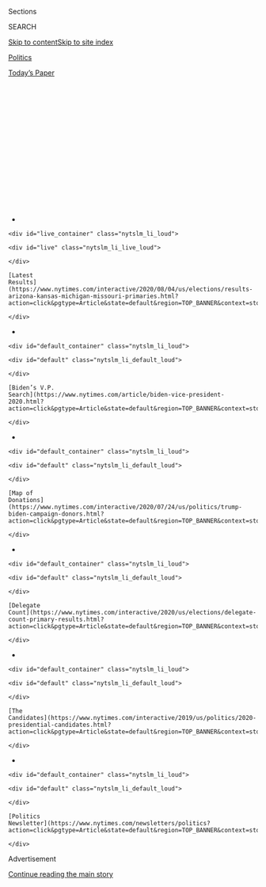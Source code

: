 <div id="app">

<div>

<div>

<div>

<div class="NYTAppHideMasthead css-1q2w90k e1suatyy0">

<div class="section css-ui9rw0 e1suatyy2">

<div class="css-eph4ug er09x8g0">

<div class="css-6n7j50">

</div>

<span class="css-1dv1kvn">Sections</span>

<div class="css-10488qs">

<span class="css-1dv1kvn">SEARCH</span>

</div>

[Skip to content](#site-content)[Skip to site
index](#site-index)

</div>

<div id="masthead-section-label" class="css-1wr3we4 eaxe0e00">

[Politics](https://www.nytimes.com/section/politics)

</div>

<div class="css-10698na e1huz5gh0">

</div>

</div>

<div id="masthead-bar-one" class="section hasLinks css-15hmgas e1csuq9d3">

<div class="css-uqyvli e1csuq9d0">

</div>

<div class="css-1uqjmks e1csuq9d1">

</div>

<div class="css-9e9ivx">

[](https://myaccount.nytimes.com/auth/login?response_type=cookie&client_id=vi)

</div>

<div class="css-1bvtpon e1csuq9d2">

[Today’s
Paper](https://www.nytimes.com/section/todayspaper)

</div>

</div>

</div>

</div>

<div data-aria-hidden="false">

<div id="site-content" data-role="main">

<div>

<div class="css-1aor85t" style="opacity:0.000000001;z-index:-1;visibility:hidden">

<div class="css-1hqnpie">

<div class="css-epjblv">

<span class="css-17xtcya">[Politics](/section/politics)</span><span class="css-x15j1o">|</span><span class="css-fwqvlz">From
Outsider to Insider: Karen Bass’s Unexpected Journey to
Power</span>

</div>

<div class="css-k008qs">

<div class="css-1iwv8en">

<span class="css-18z7m18"></span>

<div>

</div>

</div>

<span class="css-1n6z4y">https://nyti.ms/3i6QveR</span>

<div class="css-1705lsu">

<div class="css-4xjgmj">

<div class="css-4skfbu" data-role="toolbar" data-aria-label="Social Media Share buttons, Save button, and Comments Panel with current comment count" data-testid="share-tools">

  - 
  - 
  - 
  - 
    
    <div class="css-6n7j50">
    
    </div>

  - 
  - 

</div>

</div>

</div>

</div>

</div>

</div>

<div id="NYT_TOP_BANNER_REGION" class="css-13pd83m">

<div>

<div id="styln-elections-notifications-menu" class="section interactive-content interactive-size-medium css-1edisqu">

<div class="css-17ih8de interactive-body">

<div class="nytslm_innerContainer" data-aria-live="polite">

<div class="nytslm_title">

</div>

  - 
    
    <div id="live_container" class="nytslm_li_loud">
    
    <div id="live" class="nytslm_li_live_loud">
    
    </div>
    
    [Latest
    Results](https://www.nytimes.com/interactive/2020/08/04/us/elections/results-arizona-kansas-michigan-missouri-primaries.html?action=click&pgtype=Article&state=default&region=TOP_BANNER&context=storylines_menu)
    
    </div>

  - 
    
    <div id="default_container" class="nytslm_li_loud">
    
    <div id="default" class="nytslm_li_default_loud">
    
    </div>
    
    [Biden’s V.P.
    Search](https://www.nytimes.com/article/biden-vice-president-2020.html?action=click&pgtype=Article&state=default&region=TOP_BANNER&context=storylines_menu)
    
    </div>

  - 
    
    <div id="default_container" class="nytslm_li_loud">
    
    <div id="default" class="nytslm_li_default_loud">
    
    </div>
    
    [Map of
    Donations](https://www.nytimes.com/interactive/2020/07/24/us/politics/trump-biden-campaign-donors.html?action=click&pgtype=Article&state=default&region=TOP_BANNER&context=storylines_menu)
    
    </div>

  - 
    
    <div id="default_container" class="nytslm_li_loud">
    
    <div id="default" class="nytslm_li_default_loud">
    
    </div>
    
    [Delegate
    Count](https://www.nytimes.com/interactive/2020/us/elections/delegate-count-primary-results.html?action=click&pgtype=Article&state=default&region=TOP_BANNER&context=storylines_menu)
    
    </div>

  - 
    
    <div id="default_container" class="nytslm_li_loud">
    
    <div id="default" class="nytslm_li_default_loud">
    
    </div>
    
    [The
    Candidates](https://www.nytimes.com/interactive/2019/us/politics/2020-presidential-candidates.html?action=click&pgtype=Article&state=default&region=TOP_BANNER&context=storylines_menu)
    
    </div>

  - 
    
    <div id="default_container" class="nytslm_li_loud">
    
    <div id="default" class="nytslm_li_default_loud">
    
    </div>
    
    [Politics
    Newsletter](https://www.nytimes.com/newsletters/politics?action=click&pgtype=Article&state=default&region=TOP_BANNER&context=storylines_menu)
    
    </div>

</div>

</div>

</div>

</div>

</div>

<div id="top-wrapper" class="css-1sy8kpn">

<div id="top-slug" class="css-l9onyx">

Advertisement

</div>

[Continue reading the main
story](#after-top)

<div class="ad top-wrapper" style="text-align:center;height:100%;display:block;min-height:250px">

<div id="top" class="place-ad" data-position="top" data-size-key="top">

</div>

</div>

<div id="after-top">

</div>

</div>

<div>

<div id="sponsor-wrapper" class="css-1hyfx7x">

<div id="sponsor-slug" class="css-19vbshk">

Supported by

</div>

[Continue reading the main
story](#after-sponsor)

<div id="sponsor" class="ad sponsor-wrapper" style="text-align:center;height:100%;display:block">

</div>

<div id="after-sponsor">

</div>

</div>

<div class="css-186x18t">

</div>

<div class="css-1vkm6nb ehdk2mb0">

# From Outsider to Insider: Karen Bass’s Unexpected Journey to Power

</div>

At every step in her political career, the California congresswoman had
to be coaxed to run for a higher office. Now she’s a top contender to be
Joe Biden’s running
mate.

<div class="css-79elbk" data-testid="photoviewer-wrapper">

<div class="css-z3e15g" data-testid="photoviewer-wrapper-hidden">

</div>

<div class="css-1a48zt4 ehw59r15" data-testid="photoviewer-children">

![<span class="css-16f3y1r e13ogyst0" data-aria-hidden="true">Representative
Karen Bass of California worked as a community organizer before rising
in state politics. She is now the head of the Congressional Black
Caucus. </span><span class="css-cnj6d5 e1z0qqy90" itemprop="copyrightHolder"><span class="css-1ly73wi e1tej78p0">Credit...</span><span><span>Anna
Moneymaker for The New York
Times</span></span></span>](https://static01.nyt.com/images/2020/08/03/us/politics/03bass1/merlin_175261452_1fcbd46a-2ce4-48e4-a5ec-fa29f351163d-articleLarge.jpg?quality=75&auto=webp&disable=upscale)

</div>

</div>

<div class="css-18e8msd">

<div class="css-pdw9fk epjyd6m0">

<div class="css-1txwxcy ey68jwv0" data-aria-hidden="true">

[![Adam
Nagourney](https://static01.nyt.com/images/2018/02/20/multimedia/author-adam-nagourney/author-adam-nagourney-thumbLarge-v3.png
"Adam Nagourney")](https://www.nytimes.com/by/adam-nagourney)[![Jennifer
Medina](https://static01.nyt.com/images/2018/02/20/multimedia/author-jennifer-medina/author-jennifer-medina-thumbLarge-v3.png
"Jennifer Medina")](https://www.nytimes.com/by/jennifer-medina)

</div>

<div class="css-1baulvz">

By [<span class="css-1baulvz" itemprop="name">Adam
Nagourney</span>](https://www.nytimes.com/by/adam-nagourney) and
[<span class="css-1baulvz last-byline" itemprop="name">Jennifer
Medina</span>](https://www.nytimes.com/by/jennifer-medina)

</div>

</div>

  - 
    
    <div class="css-ld3wwf e16638kd2">
    
    Aug. 4,
    2020
    
    </div>

  - 
    
    <div class="css-4xjgmj">
    
    <div class="css-d8bdto" data-role="toolbar" data-aria-label="Social Media Share buttons, Save button, and Comments Panel with current comment count" data-testid="share-tools">
    
      - 
      - 
      - 
      - 
        
        <div class="css-6n7j50">
        
        </div>
    
      - 
      - 
    
    </div>
    
    </div>

</div>

</div>

<div class="section meteredContent css-1r7ky0e" name="articleBody" itemprop="articleBody">

<div class="css-1fanzo5 StoryBodyCompanionColumn">

<div class="css-53u6y8">

LOS ANGELES — In 2008, as California confronted its most severe fiscal
crisis since the Great Depression, the center of power in the state
capital was a tent. It was set up in the courtyard outside the office of
Gov. Arnold Schwarzenegger, an invitation-only retreat with folding
chairs, a fake grass floor and ashtrays. Mr. Schwarzenegger, his aides
and California’s most influential players — mostly white men — went
there to smoke expensive cigars and talk politics and legislative deals.

But not Karen Bass.

Newly elected as the speaker of the State Assembly, Ms. Bass felt apart
from that club the moment she stepped through the canvas flaps at the
invitation of Mr. Schwarzenegger, a Republican.

“‘I guess you probably don’t want to be doing business here,’” the
governor told her, as Ms. Bass recalled in a recent interview. “He
didn’t know what to do. And that was right. I didn’t want to be in the
tent.”

Here she was, a liberal Democrat and the first Black woman to lead a
statehouse in the nation’s history, one of the three most powerful
elected leaders of California in a moment of fiscal peril, and a wholly
different kind of player navigating among men in a thick haze of cigar
smoke.

</div>

</div>

<div class="css-1fanzo5 StoryBodyCompanionColumn">

<div class="css-53u6y8">

“They didn’t know what to make of me,” she said.

</div>

</div>

<div class="css-79elbk" data-testid="photoviewer-wrapper">

<div class="css-z3e15g" data-testid="photoviewer-wrapper-hidden">

</div>

<div class="css-1a48zt4 ehw59r15" data-testid="photoviewer-children">

![<span class="css-16f3y1r e13ogyst0" data-aria-hidden="true">Ms. Bass
being sworn in as speaker of the California State Assembly in front of
Gov. Arnold Schwarzenegger in 2008. They formed an unlikely alliance to
navigate California’s financial
crisis.</span><span class="css-cnj6d5 e1z0qqy90" itemprop="copyrightHolder"><span class="css-1ly73wi e1tej78p0">Credit...</span><span>Rich
Pedroncelli/Associated
Press</span></span>](https://static01.nyt.com/images/2020/08/03/us/politics/03bass2/03bass2-articleLarge.jpg?quality=75&auto=webp&disable=upscale)

</div>

</div>

<div class="css-1fanzo5 StoryBodyCompanionColumn">

<div class="css-53u6y8">

Today Ms. Bass, a 66-year-old congresswoman and head of the
Congressional Black Caucus, is among the leading candidates being
considered for vice president by [Joseph R. Biden
Jr.](https://www.nytimes.com/interactive/2020/us/elections/joe-biden.html)
But in some ways she is still an outsider, making her way in an
overwhelmingly male political culture epitomized 12 years ago by Mr.
Schwarzenegger, the shoot-’em-up action movie star, and today by the
power circles in Washington, where the presidency and vice presidency
remain all-male redoubts. She is barely known to many Americans, even to
many leading Democrats, who — like the men in that tent in Sacramento —
are now trying to figure out what to make of her.

</div>

</div>

<div>

</div>

<div class="css-1fanzo5 StoryBodyCompanionColumn">

<div class="css-53u6y8">

And of all the contenders under consideration, none offer quite the
contrast with Mr. Biden — in the story of her life and the story of her
politics — as the Democratic congresswoman from California.

Ms. Bass grew up in a Black middle-class neighborhood in central Los
Angeles; Mr. Biden spent his first years in predominantly white,
middle-class Scranton, Pa. Mr. Biden was elected to his first public
office in 1970, when he was 27. Ms. Bass was 51 when she was first
elected to the Assembly.

</div>

</div>

<div class="css-1fanzo5 StoryBodyCompanionColumn">

<div class="css-53u6y8">

Ms. Bass was liberal in a state known as one of the most liberal in the
nation. Mr. Biden is the face of the moderate wing of the Democratic
Party. One of Ms. Bass’s earliest causes, when she was a community
organizer confronting crime, drugs and poverty, was opposing [the very
criminal justice law that Mr. Biden had
championed](https://www.nytimes.com/2019/06/25/us/joe-biden-crime-laws.html),
with its mandatory jail terms.

At every step in her political career, Ms. Bass had to be coaxed to run
for a higher office. Mr. Biden has been running for president for nearly
half a century.

*\[Sign up* [*for California
Today*](https://www.nytimes.com/newsletters/california-today)*, our
daily newsletter from the Golden State.\]*

In many ways, Ms. Bass could help Mr. Biden against [President
Trump](https://www.nytimes.com/interactive/2020/us/elections/donald-trump.html).
She would make history as the first Black woman to become a major
party’s candidate for vice president. She talks more about
conciliation than confrontation and does not have as many detractors as
some of her rivals, including Senator Elizabeth Warren of Massachusetts
and Senator Kamala Harris of
California.

</div>

</div>

<div class="css-79elbk" data-testid="photoviewer-wrapper">

<div class="css-z3e15g" data-testid="photoviewer-wrapper-hidden">

</div>

<div class="css-1a48zt4 ehw59r15" data-testid="photoviewer-children">

<div class="css-1xdhyk6 erfvjey0">

<span class="css-1ly73wi e1tej78p0">Image</span>

<div class="css-zjzyr8">

<div data-testid="lazyimage-container" style="height:257.77777777777777px">

</div>

</div>

</div>

<span class="css-16f3y1r e13ogyst0" data-aria-hidden="true">Ms. Bass
with other House Democrats on Capitol Hill in June, before the vote for
the George Floyd Justice in Policing
Act. </span><span class="css-cnj6d5 e1z0qqy90" itemprop="copyrightHolder"><span class="css-1ly73wi e1tej78p0">Credit...</span><span>Anna
Moneymaker for The New York Times</span></span>

</div>

</div>

<div class="css-1fanzo5 StoryBodyCompanionColumn">

<div class="css-53u6y8">

Ms. Bass’s advocacy of liberal positions on criminal justice, poverty,
housing, foster care and welfare could provide a Biden-Bass ticket a
lift with progressive and younger voters. She would arguably be the most
liberal politician chosen for vice president since Jimmy Carter tapped
Walter F. Mondale as his running mate in 1976.

But her record of espousing progressive causes, lack of experience as a
national campaigner and still largely unexplored record in public life
also offer targets for Mr.
Trump.

<div id="NYT_MAIN_CONTENT_1_REGION" class="css-9tf9ac">

<div>

<div id="styln-nfldraft-updates-block" class="section interactive-content interactive-size-medium css-1ftcdic">

<div class="css-17ih8de interactive-body">

<div id="styln-briefing-block" data-asset-id="">

<div class="briefing-block-header-section">

# [Latest Updates: 2020 Election](https://www.nytimes.com/2020/08/04/us/elections/primary-election-michigan-arizona-kansas.html?action=click&pgtype=Article&state=default&region=MAIN_CONTENT_1&context=storylines_live_updates)

<div class="briefing-block-ts">

Updated 2020-08-05T03:23:56.561Z

</div>

</div>

  - [Two G.O.P. Senate primaries offer — what else? — a test of loyalty
    to
    Trump.](https://www.nytimes.com/2020/08/04/us/elections/primary-election-michigan-arizona-kansas.html?action=click&pgtype=Article&state=default&region=MAIN_CONTENT_1&context=storylines_live_updates#link-3924dd44)
  - [The military-style uniforms of federal agents who responded to the
    unrest in Portland will be
    replaced.](https://www.nytimes.com/2020/08/04/us/elections/primary-election-michigan-arizona-kansas.html?action=click&pgtype=Article&state=default&region=MAIN_CONTENT_1&context=storylines_live_updates#link-62a8e06b)
  - [President Trump is suddenly a big supporter of mail-in voting — in
    Florida.](https://www.nytimes.com/2020/08/04/us/elections/primary-election-michigan-arizona-kansas.html?action=click&pgtype=Article&state=default&region=MAIN_CONTENT_1&context=storylines_live_updates#link-32b39e33)

<div class="briefing-block-footer">

<div class="briefing-block-footer-meta">

[See more
updates](https://www.nytimes.com/2020/08/04/us/elections/primary-election-michigan-arizona-kansas.html?action=click&pgtype=Article&state=default&region=MAIN_CONTENT_1&context=storylines_live_updates)

</div>

</div>

</div>

</div>

</div>

</div>

</div>

In the 1970s, Ms. Bass joined the [Venceremos
Brigade](https://www.theatlantic.com/politics/archive/2020/07/karen-bass-cuba-venceremos-brigade/614662/),
a group of young leftists working on construction projects in Fidel
Castro’s Cuba. When Castro [died
in 2016](https://www.nytimes.com/2016/11/26/world/americas/fidel-castro-dies.html),
she put out a
[statement](https://bass.house.gov/media-center/press-releases/rep-bass-statement-passing-fidel-castro)
saying that “the passing of the Comandante en Jefe is a great loss to
the people of Cuba.” Those positions could allow Mr. Trump to continue
to attack the Democratic ticket as socialist, and could be damaging with
many Cubans in Florida and moderate voters across the Midwest.

</div>

</div>

<div class="css-1fanzo5 StoryBodyCompanionColumn">

<div class="css-53u6y8">

Ms. Bass said she had made a mistake calling Castro “Comandante en
Jefe,” a description widely detested by Cuban exiles. “Wouldn’t do
that again,” she said Sunday on NBC’s “Meet the Press.” “Talked
immediately to my colleagues from Florida and realized that that was
something that just shouldn’t have been said.”

She said she had gone to Cuba to help the Cuban people by building
houses and later to recruit doctors for the United States. “Now, that
doesn’t excuse the fact that I know the Castro regime has been a brutal
regime to its people,” she said.

Chapters of her career that might have gone unnoticed, even as the
leader of the Assembly or a prominent member of Congress, are now coming
to the forefront with the scrutiny that comes with being a potential
candidate for vice president.

In one example, Ms. Bass [spoke
effusively](https://www.scientology.org/scientology-today/church-openings/church-of-scientology-los-angeles.html)
about the Church of Scientology, the organization scrutinized over
cultlike practices and alleged abuse of members, at the opening of its
world headquarters in Los Angeles in 2010. Over the weekend, she
[tweeted](https://twitter.com/KarenBassTweets/status/1289574623424573442?s=20)
a statement explaining why she had attended (it was a big project in her
district) and added, “Just so you all know, I proudly worship at First
New Christian Fellowship Baptist Church in South LA.”

Back in her days as a street organizer, she had never thought about
running for office — not for the Assembly, not for speaker and not for
Congress.

And certainly not for vice president.

“Oh God, no\!” she said. “There isn’t anything in my background that
would make you think that I was planning to run for office, period.”

As Mr. Biden closes in on making his choice, Ms. Bass has become a
classic inside player, calling party leaders, giving interviews and
joining Mr. Biden for a virtual fund-raiser where, in a preview of
sorts, she attacked Mr. Trump. Yet she never forgot the lessons she
learned in those first days as Assembly speaker.

</div>

</div>

<div class="css-1fanzo5 StoryBodyCompanionColumn">

<div class="css-53u6y8">

“When a woman is in a role that’s new, people underestimate,” she said.
“You need to know that the minute I got the job, the question was, was
I really going to last and be a speaker? Is she real, does she really
have any power?”

## ‘I felt like I had failed a generation’

As she grew up in 1960s Los Angeles, Ms. Bass watched the civil rights
movement unfold on the nightly news with her father, volunteering to
walk precincts for Robert F. Kennedy, who was assassinated not far from
her home.

After graduating from the physician assistant program at the University
of Southern California, Ms. Bass worked in an emergency room and taught
on the faculty of the college. As she saw more evidence of the crack
epidemic that was starting to ravage what was then called South Central
Los Angeles, she started a group called the Community Coalition for
Substance Abuse Prevention and Treatment, with the help of a federal
grant.

</div>

</div>

<div class="css-79elbk" data-testid="photoviewer-wrapper">

<div class="css-z3e15g" data-testid="photoviewer-wrapper-hidden">

</div>

<div class="css-1a48zt4 ehw59r15" data-testid="photoviewer-children">

<div class="css-1xdhyk6 erfvjey0">

<span class="css-1ly73wi e1tej78p0">Image</span>

<div class="css-zjzyr8">

<div data-testid="lazyimage-container" style="height:288.71111111111117px">

</div>

</div>

</div>

<span class="css-16f3y1r e13ogyst0" data-aria-hidden="true">Ms. Bass was
the executive director of the Community Coalition in South Central Los
Angeles, where she worked to close down businesses like liquor stores
and replace them with schools and other
businesses.</span><span class="css-cnj6d5 e1z0qqy90" itemprop="copyrightHolder"><span class="css-1ly73wi e1tej78p0">Credit...</span><span>Ken
Hively/Los Angeles Times, via Getty Images</span></span>

</div>

</div>

<div class="css-1fanzo5 StoryBodyCompanionColumn">

<div class="css-53u6y8">

While elected officials were beginning to enact harsh legal punishments,
Ms. Bass viewed addiction as a public health crisis — hardly a popular
view at the time. In meetings in living rooms and community centers, Ms.
Bass argued that there were responses to the epidemic other than the
aggressive policing that was widespread in Los Angeles, such as curbing
the number of liquor stores in the area. The Community Coalition would
become one of the largest and most influential advocacy groups in the
city.

“What she saw quickly was that this was not going to be a time-limited
campaign to stop government from criminalizing people — she realized
this was going on at a national level and set about to build an
organization that was really going to be focused on local reality,” said
Marqueece Harris-Dawson, who took over the organization from Ms. Bass
and is now a councilman from the area.

What made her work notable, Mr. Harris-Dawson said, was her emphasis on
bringing attention to local residents. When television cameras showed
up, she would often step aside and defer to the people who lived there,
her attitude shaped in part by seeing the civil rights movement lose
momentum after the assassinations of the Rev. Dr. Martin Luther King Jr.
and Robert Kennedy.

</div>

</div>

<div class="css-1fanzo5 StoryBodyCompanionColumn">

<div class="css-53u6y8">

For young organizers on staff, she offered specific lessons: Talk to
everyone you can meet in the community, don’t rely on rhetoric and
theories learned in college or activist circles, always have the
conversation with someone who has expressed disagreement with you. She
instructed them to shop in local grocery stores and strike up
conversations with residents while waiting in line.

At the time, South Los Angeles was starting to shift from being a
largely African-American neighborhood to one where Latinos eventually
became the majority. The neighborhood would soon go through turmoil
after a video captured members of the Los Angeles Police Department
beating Rodney King after a high-speed police chase in
1991.

</div>

</div>

<div class="css-79elbk" data-testid="photoviewer-wrapper">

<div class="css-z3e15g" data-testid="photoviewer-wrapper-hidden">

</div>

<div class="css-1a48zt4 ehw59r15" data-testid="photoviewer-children">

<div class="css-1xdhyk6 erfvjey0">

<span class="css-1ly73wi e1tej78p0">Image</span>

<div class="css-zjzyr8">

<div data-testid="lazyimage-container" style="height:250.04444444444442px">

</div>

</div>

</div>

<span class="css-16f3y1r e13ogyst0" data-aria-hidden="true">Smoke rising
from a shopping center burned by rioters in Los Angeles in 1992 after
four police officers were acquitted in the beating of Rodney
King.</span><span class="css-cnj6d5 e1z0qqy90" itemprop="copyrightHolder"><span class="css-1ly73wi e1tej78p0">Credit...</span><span>Paul
Sakuma/Associated Press</span></span>

</div>

</div>

<div class="css-1fanzo5 StoryBodyCompanionColumn">

<div class="css-53u6y8">

Ms. Bass said she initially thought the widely seen recording of the
beating would drive sweeping change — “finally, there was evidence of
what we had been talking about for years,” she said. She, like many
others in the city, was stunned when the officers were acquitted in 1992
and disheartened when the verdict was met with violence and riots, many
in her neighborhood.

“I felt like I had failed a generation, that they were so angry and that
we hadn’t gotten change,” she said.

In the weeks after the uprising, Ms. Bass went block by block surveying
the damage, which had ravaged large areas of the city. As officials set
about plans for rebuilding, she focused on keeping out the kinds of
businesses that residents had long complained were too prevalent, such
as liquor stores and motels, and which she said contributed to the
proliferation of drugs in the community.

By 1994, there was clear evidence of how much the Community Coalition
was going against the grain with its theories for dealing with crime.
And it came from Washington: a crime bill that would set mandatory
minimum sentences for possession of crack cocaine.

</div>

</div>

<div class="css-1fanzo5 StoryBodyCompanionColumn">

<div class="css-53u6y8">

One of the main champions of the bill was Mr. Biden.

“The crime bill was aimed at the war on drugs, and that went against the
very reason she started Community Coalition,” said Mark Ridley-Thomas, a
Los Angeles County supervisor and longtime friend of Ms. Bass’s. “She
knew that the declaration of a war on drugs was to declare war on human
beings who were suffering from a range of addictions, and that was the
wrong approach.”

Ms. Bass initially thought that she could be more effective dealing with
the ills of her city — drugs, crime, poverty — in private organizations
free of the strains of electoral
politics.

</div>

</div>

<div class="css-79elbk" data-testid="photoviewer-wrapper">

<div class="css-z3e15g" data-testid="photoviewer-wrapper-hidden">

</div>

<div class="css-1a48zt4 ehw59r15" data-testid="photoviewer-children">

<div class="css-1xdhyk6 erfvjey0">

<span class="css-1ly73wi e1tej78p0">Image</span>

<div class="css-zjzyr8">

<div data-testid="lazyimage-container" style="height:280.3333333333333px">

</div>

</div>

</div>

<span class="css-16f3y1r e13ogyst0" data-aria-hidden="true">Ms. Bass
with fellow activists in 1992. As she worked for the Community Coalition
for Substance Abuse Prevention and Treatment, she began to attain local
prominence. </span><span class="css-cnj6d5 e1z0qqy90" itemprop="copyrightHolder"><span class="css-1ly73wi e1tej78p0">Credit...</span><span>Community
Coalition</span></span>

</div>

</div>

<div class="css-1fanzo5 StoryBodyCompanionColumn">

<div class="css-53u6y8">

But during those years in Los Angeles, Ms. Bass achieved a level of
prominence and prestige in the community and with local officials, who
began to consult her on issues like appointments to the Police
Department and education policy.

Then, in 2004, pressed by elected officials whom she had been working
with, she agreed to run for the State Assembly. The outside player was
ready to move to the inside.

## Crafting a way out of fiscal crisis

California was sliding into crisis — a $41 billion deficit, larger than
the entire budget of many states — when Ms. Bass was elected speaker in
early 2008. For the next two years, she and other legislative leaders
struggled with Mr. Schwarzenegger over a punishing package of spending
cuts and tax increases to rescue California from its worst fiscal crisis
since the Depression.

It also was a time of a tragedy in her life: In 2006, her only daughter
and her son-in-law were killed in a car crash, an echo of the loss Mr.
Biden has experienced; his wife and daughter were killed in an
automobile accident in 1972.

</div>

</div>

<div class="css-1fanzo5 StoryBodyCompanionColumn">

<div class="css-53u6y8">

“I had a choice as to whether to go back to work or hide,” Ms. Bass
said. “I had to embrace the grief and wrap myself in grief. People don’t
know how to deal with death and people avoid you, people don’t know what
to say. Parents who have lost their children, you join a club that you
didn’t ask to be a part of.”

The collapse of the national economy and housing market had hammered the
state’s finances. Workers were forced to take furloughs. Vendors were
paid with i.o.u.s, and tax refunds were delayed.

“It was the worst budget time in the history of California by far,” said
Michael C. Genest, who was Mr. Schwarzenegger’s top financial adviser.
“The major dynamic was that Republicans wanted to cut, Democrats
wanted to raise taxes. And the reality was we could never cut enough to
balance the budget. And we could never raise taxes enough to balance the
budget.”

Democrats held a substantial majority in the Assembly and the Senate.
But passing a budget in California at the time required a vote by
two-thirds of members of each chamber. As a result, Republican leaders
had significant power in the negotiations.

John A. Pérez, who succeeded Ms. Bass as speaker, said the dynamic of a
minority party holding the votes needed to pass legislation greatly
complicated her negotiations with the Senate and governor.

“But then she had the hard work of delivering the votes in the caucus,”
he said. “And nobody goes to office to make cuts on programs they hold
near and dear.”

Antonio R. Villaraigosa, who was the mayor of Los Angeles at the time,
said he had pushed her for speaker because he thought she had the
political skills to navigate a particularly difficult time in
Sacramento.

</div>

</div>

<div class="css-1fanzo5 StoryBodyCompanionColumn">

<div class="css-53u6y8">

“I thought we needed a leader who could work across the aisles,” he
said. “She’s unabashedly a progressive, but she’s also practical and she
knows how to work with Republicans.”

It was during that period that she honed the political and legislative
skill that have drawn the attention of Mr. Biden — the drive for
consensus, a quiet if firm manner, an ability to work with people on the
other side of the political spectrum.

“I would make the decisions and go tell everybody: OK, this is the
decision we made,” said Fabian Núñez, who was speaker before Ms. Bass.
“She was a coalition builder. She wanted the buy-in.”

To this day, Ms. Bass remembers the unlikely alliance with Mr.
Schwarzenegger and how they navigated the budget crisis from vastly
different ideological perspectives. She would joke morosely when it came
time for the daily walk through the Capitol to Mr. Schwarzenegger’s
office, past the clusters of reporters and lobbyists.

“She used to refer to our daily negotiations as going to Gitmo,” ****
said Darrell Steinberg, who was the Democratic leader of the Senate at
the time and is now the mayor of Sacramento. “‘Gotta go to
Gitmo.’”

</div>

</div>

<div class="css-79elbk" data-testid="photoviewer-wrapper">

<div class="css-z3e15g" data-testid="photoviewer-wrapper-hidden">

</div>

<div class="css-1a48zt4 ehw59r15" data-testid="photoviewer-children">

<div class="css-1xdhyk6 erfvjey0">

<span class="css-1ly73wi e1tej78p0">Image</span>

<div class="css-zjzyr8">

<div data-testid="lazyimage-container" style="height:253.26666666666665px">

</div>

</div>

</div>

<span class="css-16f3y1r e13ogyst0" data-aria-hidden="true">Mr.
Schwarzenegger talking with Ms. Bass at a budget meeting in his Capitol
office in Sacramento in January
2009.</span><span class="css-cnj6d5 e1z0qqy90" itemprop="copyrightHolder"><span class="css-1ly73wi e1tej78p0">Credit...</span><span>Rich
Pedroncelli/Associated Press</span></span>

</div>

</div>

<div class="css-1fanzo5 StoryBodyCompanionColumn">

<div class="css-53u6y8">

The [budget deal agreed
to](https://www.nytimes.com/2009/02/20/us/20california.html) in February
2009 forced sharp concessions from Democrats and Republicans: $14.8
billion in cuts from health care, education, public transit and other
social services; $12.5 billion in tax increases;$5.4 billion in
borrowing; and various accounting gimmicks, including reliance on an
infusion of federal aid. And as the state economy kept deteriorating,
and voters refused to approve some of the taxes, California was back in
the red by spring, forcing Ms. Bass to support even more budget cuts.

</div>

</div>

<div class="css-1fanzo5 StoryBodyCompanionColumn">

<div class="css-53u6y8">

“She was unflappable,” Mr. Steinberg said. “It was high-stress. And we
were making decisions that we did not want to make. Deep cuts to things
that we cherished.”

Ms. Bass found herself having to go against years of her advocacy by
yielding to Mr. Schwarzenegger and Republicans on issues like foster
care and welfare.

“It was very devastating personally,” she said. “The whole reason I
wanted to run for office to begin with was to expand the social safety
net.”

As Ms. Bass finds herself in contention for a position she had never
sought or considered, a critical question has emerged: Is the ability to
seek consensus versus confrontation, which has served her so well over
the decades, what is required for a vice-presidential candidate in
today’s brutal political environment?

The No. 2 person on the ticket is often expected to carry the burden of
delivering searing attacks. Mr. Biden’s running mate is likely to face
particular scrutiny from Mr. Trump, [who has struggled to find an
effective line of
attack](https://www.nytimes.com/2020/07/10/us/biden-trump.html) against
the former vice president.

That said, Ms. Bass’s nonthreatening style and ability to make alliances
could prove to be a tonic in Washington in a post-Trump era. She counts
among her friends an old fellow legislator from Sacramento, Kevin
McCarthy, the House minority leader and Trump ally.

“People use the word nice about her, if you notice,” Mr. Villaraigosa
said. “But I think a better word is — she knows how to stand up for what
she believes in, without being difficult.”

</div>

</div>

<div class="css-1fanzo5 StoryBodyCompanionColumn">

<div class="css-53u6y8">

Ms. Bass said that she was glad to hear herself described as nice “as
opposed to mean” and that with the nation reeling from an epidemic,
confrontation politics seemed petty. But, she added, “Nice doesn’t mean
I wouldn’t
fight.”

</div>

</div>

<div>

</div>

</div>

<div>

</div>

<div>

</div>

<div id="NYT_BELOW_MAIN_CONTENT_REGION">

<div>

<div id="STLYN_guide_v1_STYLN_guide_a" class="section css-l08pwh interactive-content interactive-size-medium">

<div class="css-17ih8de interactive-body">

<div class="g-story g-freebird g-max-limit" data-preview-slug="styln-scroll-guide">

</div>

<div id="g-electionguide-id" class="g-electionguide">

<div class="g-electionguide-container">

<div class="g-electionguide-wrapper">

<div class="g-electionguide-logo">

</div>

# Our 2020 Election Guide

Updated Aug. 4, 2020

  - 
    
    -----
    
    ## The Latest
    
      - Kris Kobach, a polarizing figure in Kansas politics, [lost the
        Senate primary
        there](https://www.nytimes.com/2020/08/04/us/politics/kobach-tlaib.html?action=click&pgtype=Article&state=default&region=BELOW_MAIN_CONTENT&context=storylines_guide),
        relieving G.O.P. officials who feared he could jeopardize a safe
        seat.

  - 
    
    -----
    
    ## Biden’s V.P. Search
    
      - [Here are 13
        women](https://www.nytimes.com/article/biden-vice-president-2020.html?action=click&pgtype=Article&state=default&region=BELOW_MAIN_CONTENT&context=storylines_guide)
        who have been under consideration to be Joe Biden’s running
        mate, and why each might be chosen — and might not be.

  - 
    
    -----
    
    ## Keep Up With Our Coverage
    
      - Get an
        [email](https://www.nytimes.com/newsletters/politics?action=click&pgtype=Article&state=default&region=BELOW_MAIN_CONTENT&context=storylines_guide)
        recapping the day’s news
    
    <!-- end list -->
    
      - Download our mobile app on
        [iOS](https://apps.apple.com/us/app/nytimes/id284862083?ls=1&mat_click_id=5c79ae7455014fd1bd66b5610c05b8f2-20191112-16948&referrer=mat_click_id%3D5c79ae7455014fd1bd66b5610c05b8f2-20191112-16948%26link_click_id%3D722930677036718082)
        and
        [Android](http://a.localytics.com/android?id=com.nytimes.android&referrer=utm_source%3Dother_nyt_mobile_web%26utm_medium%3DWeb%2520page%26utm_term%3DGeneral%2520Mobile%2520Page%26utm_campaign%3DNYT%2520Mobile%2520General%2520Page)
        and turn on Breaking News and Politics alerts

</div>

</div>

</div>

</div>

</div>

</div>

</div>

<div>

</div>

<div>

<div id="bottom-wrapper" class="css-1ede5it">

<div id="bottom-slug" class="css-l9onyx">

Advertisement

</div>

[Continue reading the main
story](#after-bottom)

<div id="bottom" class="ad bottom-wrapper" style="text-align:center;height:100%;display:block;min-height:90px">

</div>

<div id="after-bottom">

</div>

</div>

</div>

</div>

</div>

## Site Index

<div>

</div>

## Site Information Navigation

  - [© <span>2020</span> <span>The New York Times
    Company</span>](https://help.nytimes.com/hc/en-us/articles/115014792127-Copyright-notice)

<!-- end list -->

  - [NYTCo](https://www.nytco.com/)
  - [Contact
    Us](https://help.nytimes.com/hc/en-us/articles/115015385887-Contact-Us)
  - [Work with us](https://www.nytco.com/careers/)
  - [Advertise](https://nytmediakit.com/)
  - [T Brand Studio](http://www.tbrandstudio.com/)
  - [Your Ad
    Choices](https://www.nytimes.com/privacy/cookie-policy#how-do-i-manage-trackers)
  - [Privacy](https://www.nytimes.com/privacy)
  - [Terms of
    Service](https://help.nytimes.com/hc/en-us/articles/115014893428-Terms-of-service)
  - [Terms of
    Sale](https://help.nytimes.com/hc/en-us/articles/115014893968-Terms-of-sale)
  - [Site
    Map](https://spiderbites.nytimes.com)
  - [Help](https://help.nytimes.com/hc/en-us)
  - [Subscriptions](https://www.nytimes.com/subscription?campaignId=37WXW)

</div>

</div>

</div>

</div>
